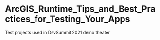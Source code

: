 # ArcGIS_Runtime_Tips_and_Best_Practices_for_Testing_Your_Apps
Test projects used in DevSummit 2021 demo theater

